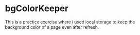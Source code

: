 # bgColorKeeper
This is a practice exercise where i used local storage to keep the background color of a page even after refresh.